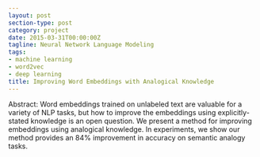 ```yaml
---
layout: post
section-type: post
category: project
date: 2015-03-31T00:00:00Z
tagline: Neural Network Language Modeling 
tags:
- machine learning
- word2vec
- deep learning
title: Improving Word Embeddings with Analogical Knowledge 
---
```



Abstract:
Word embeddings trained on unlabeled text are valuable for a variety of NLP tasks, but how to improve the embeddings using explicitly-stated knowledge is an open question. We present a method for improving embeddings using analogical knowledge. In experiments, we show our method provides an 84% improvement in accuracy on semantic analogy tasks.


